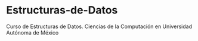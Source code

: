 # Estructuras-de-Datos
Curso de Estructuras de Datos. Ciencias de la Computación en Universidad Autónoma de México
